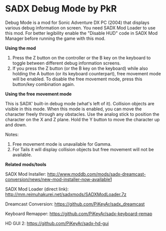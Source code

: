 # SADX Debug Mode by PkR

Debug Mode is a mod for Sonic Adventure DX PC (2004) that displays various debug information on screen. You need SADX Mod Loader to use this mod. For better legibility enable the "Disable HUD" code in SADX Mod Manager before running the game with this mod.

**Using the mod**

1) Press the Z button on the controller or the B key on the keyboard to toggle between different debug information screens.
2) If you press the Z button (or the B key on the keyboard) while also holding the A button (or its keyboard counterpart), free movement mode will be enabled. To disable the free movement mode, press this button/key combination again.

**Using the free movement mode**

This is SADX' built-in debug mode (what's left of it). Collision objects are visible in this mode.
When this mode is enabled, you can move the character freely through any obstacles. Use the analog stick to position the character on the X and Z plane. Hold the Y button to move the character up and down.

Notes:
1) Free movement mode is unavailable for Gamma. 
2) For Tails it will display collision objects but free movement will not be available.

**Related mods/tools**

SADX Mod Installer: http://www.moddb.com/mods/sadx-dreamcast-conversion/news/new-mod-installer-now-available1

SADX Mod Loader (direct link): http://mm.reimuhakurei.net/sadxmods/SADXModLoader.7z

Dreamcast Conversion: https://github.com/PiKeyAr/sadx_dreamcast

Keyboard Remapper: https://github.com/PiKeyAr/sadx-keyboard-remap

HD GUI 2: https://github.com/PiKeyAr/sadx-hd-gui
